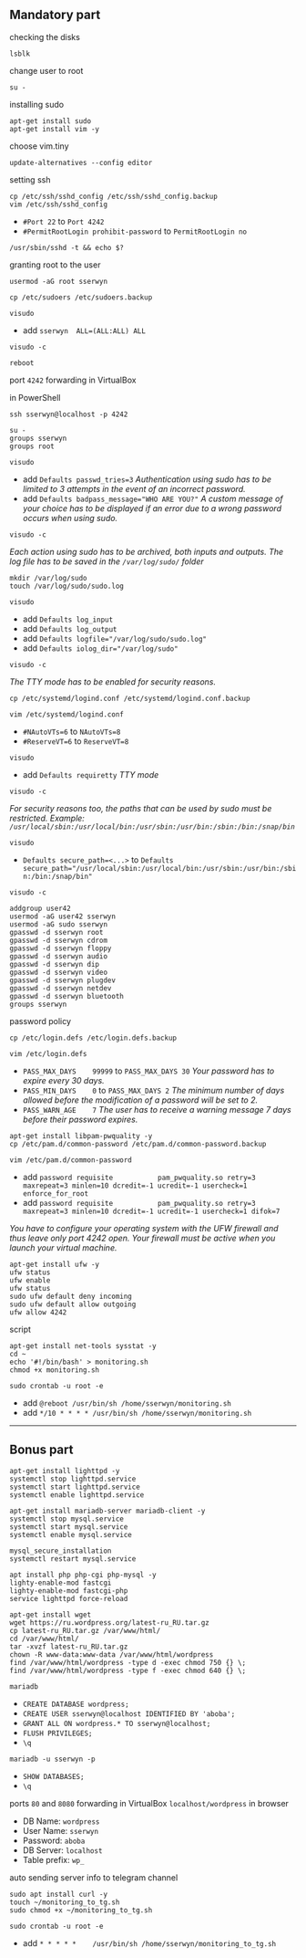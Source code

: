 ## Mandatory part

checking the disks
```
lsblk
```
change user to root
```
su -
```
installing sudo
```
apt-get install sudo
apt-get install vim -y
```

choose vim.tiny
```
update-alternatives --config editor
```
setting ssh
```
cp /etc/ssh/sshd_config /etc/ssh/sshd_config.backup
vim /etc/ssh/sshd_config
```
- `#Port 22` to `Port 4242`
- `#PermitRootLogin prohibit-password` to `PermitRootLogin no`

```
/usr/sbin/sshd -t && echo $?
```

granting root to the user
```
usermod -aG root sserwyn
```
```
cp /etc/sudoers /etc/sudoers.backup
```
```
visudo
```
- add `sserwyn	ALL=(ALL:ALL) ALL`

```
visudo -c
```
```
reboot
```
port `4242` forwarding in VirtualBox

in PowerShell
```
ssh sserwyn@localhost -p 4242
```
```
su -
groups sserwyn
groups root
```

```
visudo
```
- add `Defaults	passwd_tries=3` _Authentication using sudo has to be limited to 3 attempts in the event of an incorrect password._
- add `Defaults	badpass_message="WHO ARE YOU?"` _A custom message of your choice has to be displayed if an error due to a wrong password occurs when using sudo._
```
visudo -c
```

_Each action using sudo has to be archived, both inputs and outputs. The log file has to be saved in the `/var/log/sudo/` folder_
```
mkdir /var/log/sudo
touch /var/log/sudo/sudo.log
```
```
visudo
```
- add `Defaults	log_input`
- add `Defaults	log_output`
- add `Defaults	logfile="/var/log/sudo/sudo.log"`
- add `Defaults	iolog_dir="/var/log/sudo"`
```
visudo -c
```

_The TTY mode has to be enabled for security reasons._
```
cp /etc/systemd/logind.conf /etc/systemd/logind.conf.backup
```
```
vim /etc/systemd/logind.conf
```
- `#NAutoVTs=6` to `NAutoVTs=8`
- `#ReserveVT=6` to `ReserveVT=8`
```
visudo
```
- add `Defaults	requiretty` _TTY mode_
```
visudo -c
```

_For security reasons too, the paths that can be used by sudo must be restricted. Example: `/usr/local/sbin:/usr/local/bin:/usr/sbin:/usr/bin:/sbin:/bin:/snap/bin`_
```
visudo
```
- `Defaults	secure_path=<...>` to `Defaults secure_path="/usr/local/sbin:/usr/local/bin:/usr/sbin:/usr/bin:/sbin:/bin:/snap/bin"`
```
visudo -c
```

```
addgroup user42
usermod -aG user42 sserwyn
usermod -aG sudo sserwyn
gpasswd -d sserwyn root
gpasswd -d sserwyn cdrom
gpasswd -d sserwyn floppy
gpasswd -d sserwyn audio
gpasswd -d sserwyn dip
gpasswd -d sserwyn video
gpasswd -d sserwyn plugdev
gpasswd -d sserwyn netdev
gpasswd -d sserwyn bluetooth
groups sserwyn
```

password policy
```
cp /etc/login.defs /etc/login.defs.backup
```
```
vim /etc/login.defs
```
- `PASS_MAX_DAYS	99999` to `PASS_MAX_DAYS 30` _Your password has to expire every 30 days._
- `PASS_MIN_DAYS	0` to `PASS_MAX_DAYS 2` _The minimum number of days allowed before the modification of a password will be set to 2._
- `PASS_WARN_AGE	7` _The user has to receive a warning message 7 days before their password expires._

```
apt-get install libpam-pwquality -y
cp /etc/pam.d/common-password /etc/pam.d/common-password.backup
```
```
vim /etc/pam.d/common-password
```
- add `password	requisite			pam_pwquality.so retry=3 maxrepeat=3 minlen=10 dcredit=-1 ucredit=-1 usercheck=1 enforce_for_root`
- add `password	requisite			pam_pwquality.so retry=3 maxrepeat=3 minlen=10 dcredit=-1 ucredit=-1 usercheck=1 difok=7`


_You have to configure your operating system with the UFW firewall and thus leave only
port 4242 open. Your firewall must be active when you launch your virtual machine._
```
apt-get install ufw -y
ufw status
ufw enable
ufw status
sudo ufw default deny incoming
sudo ufw default allow outgoing
ufw allow 4242
```

script
```
apt-get install net-tools sysstat -y
cd ~
echo '#!/bin/bash' > monitoring.sh
chmod +x monitoring.sh
```
```
sudo crontab -u root -e
```
- add `@reboot /usr/bin/sh /home/sserwyn/monitoring.sh`
- add `*/10 * * * *	/usr/bin/sh /home/sserwyn/monitoring.sh`

--------------------------------------------------------------------
## Bonus part
```
apt-get install lighttpd -y
systemctl stop lighttpd.service
systemctl start lighttpd.service
systemctl enable lighttpd.service
```
```
apt-get install mariadb-server mariadb-client -y
systemctl stop mysql.service
systemctl start mysql.service
systemctl enable mysql.service
```
```
mysql_secure_installation
systemctl restart mysql.service
```
```
apt install php php-cgi php-mysql -y
lighty-enable-mod fastcgi
lighty-enable-mod fastcgi-php
service lighttpd force-reload
```
```
apt-get install wget
wget https://ru.wordpress.org/latest-ru_RU.tar.gz
cp latest-ru_RU.tar.gz /var/www/html/
cd /var/www/html/
tar -xvzf latest-ru_RU.tar.gz
chown -R www-data:www-data /var/www/html/wordpress
find /var/www/html/wordpress -type d -exec chmod 750 {} \;
find /var/www/html/wordpress -type f -exec chmod 640 {} \;
```
```
mariadb
```
- `CREATE DATABASE wordpress;`
- `CREATE USER sserwyn@localhost IDENTIFIED BY 'aboba';`
- `GRANT ALL ON wordpress.* TO sserwyn@localhost;`
- `FLUSH PRIVILEGES;`
- `\q`
```
mariadb -u sserwyn -p
```
- `SHOW DATABASES;`
- `\q`

ports `80` and `8080` forwarding in VirtualBox
`localhost/wordpress` in browser
- DB Name: `wordpress`
- User Name: `sserwyn`
- Password: `aboba`
- DB Server: `localhost`
- Table prefix: `wp_`


auto sending server info to telegram channel
```
sudo apt install curl -y
touch ~/monitoring_to_tg.sh
sudo chmod +x ~/monitoring_to_tg.sh
```
```
sudo crontab -u root -e
```
- add `* * * * *	/usr/bin/sh /home/sserwyn/monitoring_to_tg.sh`

